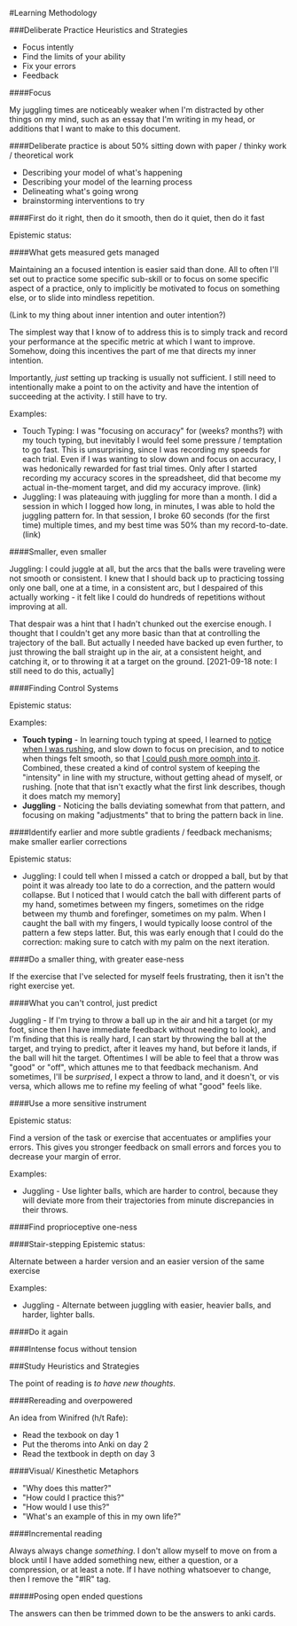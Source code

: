 #Learning Methodology



###Deliberate Practice Heuristics and Strategies

- Focus intently 
- Find the limits of your ability
- Fix your errors
- Feedback

####Focus

My juggling times are noticeably weaker when I'm distracted by other things on my mind, such as an essay that I'm writing in my head, or additions that I want to make to this document.

####Deliberate practice is about 50% sitting down with paper / thinky work / theoretical work


* Describing your model of what's happening
* Describing your model of the learning process
* Delineating what's going wrong
* brainstorming interventions to try


####First do it right, then do it smooth, then do it quiet, then do it fast

Epistemic status:

####What gets measured gets managed

Maintaining an a focused intention is easier said than done. All to often I'll set out to practice some specific sub-skill or to focus on some specific aspect of a practice, only to implicitly be motivated to focus on something else, or to slide into mindless repetition.

(Link to my thing about inner intention and outer intention?)

The simplest way that I know of to address this is to simply track and record your performance at the specific metric at which I want to improve. Somehow, doing this incentives the part of me that directs my inner intention.

Importantly, *just* setting up tracking is usually not sufficient. I still need to intentionally make a point to on the activity and have the intention of succeeding at the activity. I still have to try.

Examples:

* Touch Typing: I was "focusing on accuracy" for (weeks? months?) with my touch typing, but inevitably I would feel some pressure / temptation to go fast. This is unsurprising, since I was recording my speeds for each trial. Even if I was wanting to slow down and focus on accuracy, I was hedonically rewarded for fast trial times. Only after I started recording my accuracy scores in the spreadsheet, did that become my actual in-the-moment target, and did my accuracy improve. (link)
* Juggling: I was plateauing with juggling for more than a month. I did a session in which I logged how long, in minutes, I was able to hold the juggling pattern for. In that session, I broke 60 seconds (for the first time) multiple times, and my best time was 50% than my record-to-date. (link)

####Smaller, even smaller

Juggling: I could juggle at all, but the arcs that the balls were traveling were not smooth or consistent. I knew that I should back up to practicing tossing only one ball, one at a time, in a consistent arc, but I despaired of this actually working - it felt like I could do hundreds of repetitions without improving at all. 


That despair was a hint that I hadn't chunked out the exercise enough. I thought that I couldn't get any more basic than that at controlling the trajectory of the ball. But actually I needed have backed up even further, to just throwing the ball straight up in the air, at a consistent height, and catching it, or to throwing it at a target on the ground. [2021-09-18 note: I still need to do this, actually]

####Finding Control Systems

Epistemic status:

Examples:

- **Touch typing** - In learning touch typing at speed, I learned to [notice when I was rushing](https://efficacyengineering.wordpress.com/2020/07/26/my-current-phenomenological-model-of-my-typing-skill/), and slow down to focus on precision, and to notice when things felt smooth, so that [I could push more oomph into it](`https://efficacyengineering.wordpress.com/2020/07/26/my-current-phenomenological-model-of-my-typing-skill/`). Combined, these created a kind of control system of keeping the "intensity" in line with my structure, without getting ahead of myself, or rushing. [note that that isn't exactly what the first link describes, though it does match my memory]
- **Juggling** - Noticing the balls deviating somewhat from that pattern, and focusing on making "adjustments" that to bring the pattern back in line. 

####Identify earlier and more subtle gradients / feedback mechanisms; make smaller earlier corrections

Epistemic status:


- Juggling: I could tell when I missed a catch or dropped a ball, but by that point it was already too late to do a correction, and the pattern would collapse. But I noticed that I would catch the ball with different parts of my hand, sometimes between my fingers, sometimes on the ridge between my thumb and forefinger, sometimes on my palm. When I caught the ball with my fingers, I would typically loose control of the pattern a few steps latter. But, this was early enough that I could do the correction: making sure to catch with my palm on the next iteration. 

####Do a smaller thing, with greater ease-ness

If the exercise that I've selected for myself feels frustrating, then it isn't the right exercise yet.


####What you can't control, just predict



Juggling - If I'm trying to throw a ball up in the air and hit a target (or my foot, since then I have immediate feedback without needing to look), and I'm finding that this is really hard, I can start by throwing the ball at the target, and trying to predict, after it leaves my hand, but before it lands, if the ball will hit the target. Oftentimes I will be able to feel that a throw was "good" or "off", which attunes me to that feedback mechanism. And sometimes, I'll be *surprised*, I expect a throw to land, and it doesn't, or vis versa, which allows me to refine my feeling of what "good" feels like.


####Use a more sensitive instrument

Epistemic status: 

Find a version of the task or exercise that accentuates or amplifies your errors. This gives you stronger feedback on small errors and forces you to decrease your margin of error.

Examples:

- Juggling - Use lighter balls, which are harder to control, because they will deviate more from their trajectories from minute discrepancies in their throws.

####Find proprioceptive one-ness

####Stair-stepping
Epistemic status:

Alternate between a harder version and an easier version of the same exercise

Examples:

- Juggling - Alternate between juggling with easier, heavier balls, and harder, lighter balls.


####Do it again


####Intense focus without tension






###Study Heuristics and Strategies

The point of reading is *to have new thoughts*.

####Rereading and overpowered

An idea from Winifred (h/t Rafe):

* Read the texbook on day 1
* Put the theroms into Anki on day 2
* Read the textbook in depth on day 3

####Visual/ Kinesthetic Metaphors




- "Why does this matter?"
- "How could I practice this?"
- "How would I use this?"
- "What's an example of this in my own life?"

####Incremental reading

Always always change _something_. I don't allow myself to move on from a block until I have added something new, either a question, or a compression, or at least a note. If I have nothing whatsoever to change, then I remove the "#IR" tag.




#####Posing open ended questions

The answers can then be trimmed down to be the answers to anki cards.





